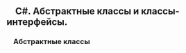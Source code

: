 ## &nbsp;&nbsp;&nbsp;&nbsp;С#. Абстрактные классы и классы-интерфейсы.
### &nbsp;&nbsp;&nbsp;&nbsp;Абстрактные классы
